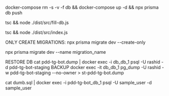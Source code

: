 docker-compose rm -s -v -f db && docker-compose up -d && npx prisma db push

tsc && node ./dist/src/fill-db.js

tsc && node ./dist/src/index.js


ONLY CREATE MIGRATIONS:
npx prisma migrate dev --create-only

npx prisma migrate dev --name migration_name


RESTORE DB
cat pdd-tg-bot.dump | docker exec -i db_db_1 psql -U rashid -d pdd-tg-bot-staging
BACKUP
docker exec -it db_db_1 pg_dump -U rashid -w pdd-tg-bot-staging --no-owner > st-pdd-tg-bot.dump


cat dumb.sql | docker exec -i pdd-tg-bot_db_1 psql -U sample_user -d sample_user
